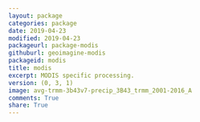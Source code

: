 ```yaml
---
layout: package
categories: package
date: 2019-04-23
modified: 2019-04-23
packageurl: package-modis
githuburl: geoimagine-modis
packageid: modis
title: modis
excerpt: MODIS specific processing.
version: (0, 3, 1)
image: avg-trmm-3b43v7-precip_3B43_trmm_2001-2016_A
comments: True
share: True
---
```

